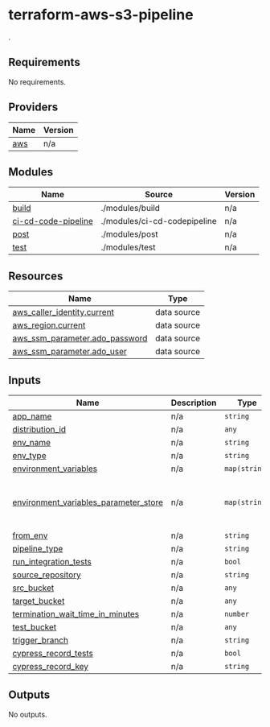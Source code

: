 # terraform-aws-s3-pipeline
.

<!-- BEGIN_TF_DOCS -->
## Requirements

No requirements.

## Providers

| Name | Version |
|------|---------|
| <a name="provider_aws"></a> [aws](#provider\_aws) | n/a |

## Modules

| Name | Source | Version |
|------|--------|---------|
| <a name="module_build"></a> [build](#module\_build) | ./modules/build | n/a |
| <a name="module_ci-cd-code-pipeline"></a> [ci-cd-code-pipeline](#module\_ci-cd-code-pipeline) | ./modules/ci-cd-codepipeline | n/a |
| <a name="module_post"></a> [post](#module\_post) | ./modules/post | n/a |
| <a name="module_test"></a> [test](#module\_test) | ./modules/test | n/a |

## Resources

| Name | Type |
|------|------|
| [aws_caller_identity.current](https://registry.terraform.io/providers/hashicorp/aws/latest/docs/data-sources/caller_identity) | data source |
| [aws_region.current](https://registry.terraform.io/providers/hashicorp/aws/latest/docs/data-sources/region) | data source |
| [aws_ssm_parameter.ado_password](https://registry.terraform.io/providers/hashicorp/aws/latest/docs/data-sources/ssm_parameter) | data source |
| [aws_ssm_parameter.ado_user](https://registry.terraform.io/providers/hashicorp/aws/latest/docs/data-sources/ssm_parameter) | data source |

## Inputs

| Name                                                                                                                                                    | Description | Type          | Default                                                                                      | Required |
|------|-------------|------|---------|:--------:|
| <a name="input_app_name"></a> [app\_name](#input\_app\_name)                                                                                            | n/a | `string`      | n/a                                                                                          |   yes    |
| <a name="input_distribution_id"></a> [distribution\_id](#input\_distribution\_id)                                                                       | n/a | `any`         | n/a                                                                                          |   yes    |
| <a name="input_env_name"></a> [env\_name](#input\_env\_name)                                                                                            | n/a | `string`      | n/a                                                                                          |   yes    |
| <a name="input_env_type"></a> [env\_type](#input\_env\_type)                                                                                            | n/a | `string`      | n/a                                                                                          |   yes    |
| <a name="input_environment_variables"></a> [environment\_variables](#input\_environment\_variables)                                                     | n/a | `map(string)` | `{}`                                                                                         |    no    |
| <a name="input_environment_variables_parameter_store"></a> [environment\_variables\_parameter\_store](#input\_environment\_variables\_parameter\_store) | n/a | `map(string)` | <pre>{<br>  "ADO_PASSWORD": "/app/ado_password",<br>  "ADO_USER": "/app/ado_user"<br>}</pre> |    no    |
| <a name="input_from_env"></a> [from\_env](#input\_from\_env)                                                                                            | n/a | `string`      | n/a                                                                                          |   yes    |
| <a name="input_pipeline_type"></a> [pipeline\_type](#input\_pipeline\_type)                                                                             | n/a | `string`      | n/a                                                                                          |   yes    |
| <a name="input_run_integration_tests"></a> [run\_integration\_tests](#input\_run\_integration\_tests)                                                   | n/a | `bool`        | `false`                                                                                      |    no    |
| <a name="input_source_repository"></a> [source\_repository](#input\_source\_repository)                                                                 | n/a | `string`      | n/a                                                                                          |   yes    |
| <a name="input_src_bucket"></a> [src\_bucket](#input\_src\_bucket)                                                                                      | n/a | `any`         | n/a                                                                                          |   yes    |
| <a name="input_target_bucket"></a> [target\_bucket](#input\_target\_bucket)                                                                             | n/a | `any`         | n/a                                                                                          |   yes    |
| <a name="input_termination_wait_time_in_minutes"></a> [termination\_wait\_time\_in\_minutes](#input\_termination\_wait\_time\_in\_minutes)              | n/a | `number`      | `120`                                                                                        |    no    |
| <a name="input_test_bucket"></a> [test\_bucket](#input\_test\_bucket)                                                                                   | n/a | `any`         | n/a                                                                                          |   yes    |
| <a name="input_trigger_branch"></a> [trigger\_branch](#input\_trigger\_branch)                                                                          | n/a | `string`      | n/a                                                                                          |   yes    |
| <a name="cypress_record_tests"></a> [cypress\_record\_tests](#input\_trigger\_branch)                                                                   | n/a | `bool`        | `false`                                                                                       |    no    |
| <a name="cypress_record_key"></a> [cypress\_record\_key](#input\_trigger\_branch)                                                                       | n/a | `string`      | n/a                                                                                          |    no    |

## Outputs

No outputs.
<!-- END_TF_DOCS -->
